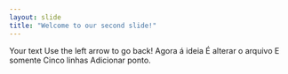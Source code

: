 ```yaml
---
layout: slide
title: "Welcome to our second slide!"
---
```

Your text
Use the left arrow to go back!
Agora á ideia
É alterar o arquivo
E somente
Cinco linhas 
Adicionar
ponto.
